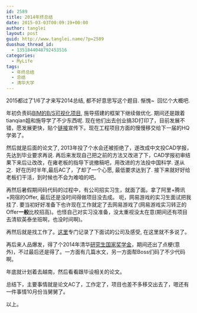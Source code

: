 ```yaml
---
id: 2589
title: 2014年终总结
date: 2015-03-03T00:09:19+00:00
author: tanglei
layout: post
guid: http://www.tanglei.name/?p=2589
duoshuo_thread_id:
  - 1351844048792453516
categories:
  - MyLife
tags:
  - 年终总结
  - 总结
  - 清华大学
---
```

2015都过了1/6了才来写2014总结, 都不好意思写这个题目. 惭愧~  回忆个大概吧.

年初负责码[BIM的B/S可视化项目](http://nebula.gems8.com/home/bimembedsample), 施导搭建的框架下继续做优化. 期间还是跟着tianqian姐和施导学了不少东西呢. 现在他们出去创业搞3D打印了，目前发展不错，愿发展更快，贴个[链接](http://cybo3d.com/)宣传下。现在工程项目方面的慢慢移交给下一届的HQ学弟了。

然后就是后面的论文了, 2013年投了个水会还被拒绝了，遂改成中文投CAD学报，先达到毕业要求再说. 再后来发现自己把之前的方法又改进了下，CAD学报初审结果下来后让改改，在雍老板的指导下说撤稿吧，用改进的方法投中国科学. 遂从之.  好在历时半年,最后AC了，了却了一个心愿, 最低要求达到了. 接下来就好好给老板们干活，到时候也不会为难咱的吧。

再然后暑假期间码代码的过程中，有公司招实习生，就面了面。拿了阿里+腾讯+网宿的Offer, 最后还是没时间得做项目没去成。 呃，网易游戏的实习生面试把我挂了. 要当初好好准备下也许现在工作就定了去网易游戏了(网易游戏实习转正的Offer**一般**比校招高)。也怪自己对实习没准备，没太重视没太在意(期间还有项目去清软英泰坐班啊，也没时间啊)。

再然后就是找工作了。[这里](/blog/the-first-accepted-offer-in-life.html)专门记录了下面试的公司及感受, 在这里就不多说了。

再后来人品爆发，得了个2014年清华[研究生国家奖学金](http://yjsy.cic.tsinghua.edu.cn/download.jsp?attachSeq=6570)，期间还出了点梗(意外)，不过最后还是得了。一方面有几篇水文，另一方面帮Boss们码了不少代码啊。

年底就计划着去越南，然后看看跟毕设相关的论文。

总结下，主要事情就是论文AC了，工作定了，项目也差不多移交出去了，嗯还有一件事情10月份当舅舅了。

以上。
